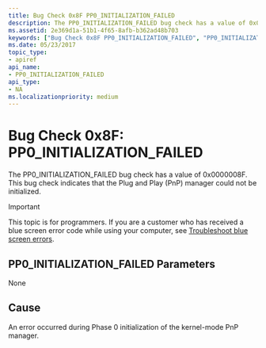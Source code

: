 ```yaml
---
title: Bug Check 0x8F PP0_INITIALIZATION_FAILED
description: The PP0_INITIALIZATION_FAILED bug check has a value of 0x0000008F. This bug check indicates that the Plug and Play (PnP) manager could not be initialized.
ms.assetid: 2e369d1a-51b1-4f65-8afb-b362ad48b703
keywords: ["Bug Check 0x8F PP0_INITIALIZATION_FAILED", "PP0_INITIALIZATION_FAILED"]
ms.date: 05/23/2017
topic_type:
- apiref
api_name:
- PP0_INITIALIZATION_FAILED
api_type:
- NA
ms.localizationpriority: medium
---
```


# Bug Check 0x8F: PP0\_INITIALIZATION\_FAILED


The PP0\_INITIALIZATION\_FAILED bug check has a value of 0x0000008F. This bug check indicates that the Plug and Play (PnP) manager could not be initialized.

> [!IMPORTANT]
> This topic is for programmers. If you are a customer who has received a blue screen error code while using your computer, see [Troubleshoot blue screen errors](https://www.windows.com/stopcode).


## PP0\_INITIALIZATION\_FAILED Parameters


None

Cause
-----

An error occurred during Phase 0 initialization of the kernel-mode PnP manager.

 

 





